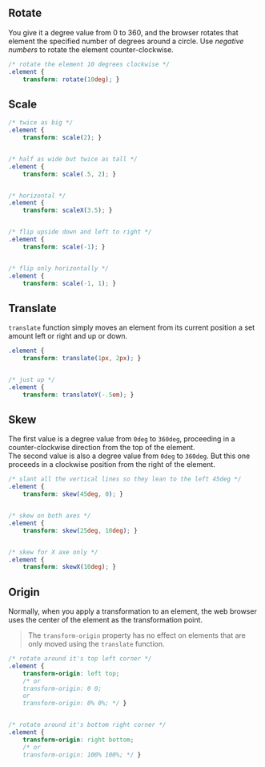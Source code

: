 ## Rotate

You give it a degree value from 0 to 360, and the browser rotates that element the specified number of degrees around a circle. Use *negative numbers* to rotate the element counter-clockwise.


```css
/* rotate the element 10 degrees clockwise */
.element {
	transform: rotate(10deg); }
```

## Scale

```css
/* twice as big */
.element {
	transform: scale(2); }


/* half as wide but twice as tall */
.element {
	transform: scale(.5, 2); }


/* horizontal */
.element {
	transform: scaleX(3.5); }


/* flip upside down and left to right */
.element {
	transform: scale(-1); }


/* flip only horizontally */
.element {
	transform: scale(-1, 1); }
```


## Translate
`translate` function simply moves an element from its current position a set amount left or right and up or down.

```css
.element {
	transform: translate(1px, 2px); }


/* just up */
.element {
	transform: translateY(-.5em); }
```


## Skew

The first value is a degree value from `0deg` to `360deg`, proceeding in a counter-clockwise direction from the top of the element.  
The second value is also a degree value from `0deg` to `360deg`. But this one proceeds in a clockwise position from the right of the element. 

```css
/* slant all the vertical lines so they lean to the left 45deg */
.element {
	transform: skew(45deg, 0); }


/* skew on both axes */
.element {
	transform: skew(25deg, 10deg); }


/* skew for X axe only */
.element {
	transform: skewX(10deg); }
```


## Origin

Normally, when you apply a transformation to an element, the web browser uses the center of the element as the transformation point.

> The `transform-origin` property has no effect on elements that are only moved using the `translate` function. 

```css
/* rotate around it's top left corner */
.element {
	transform-origin: left top;
	/* or
	transform-origin: 0 0;
	or
	transform-origin: 0% 0%; */ }


/* rotate around it's bottom right corner */
.element {
	transform-origin: right bottom;
	/* or
	transform-origin: 100% 100%; */ }
```